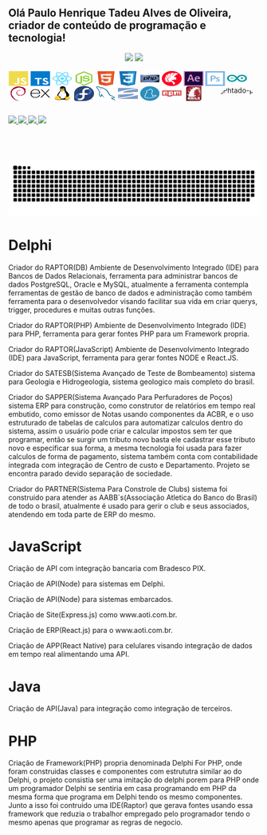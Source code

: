 ## Olá Paulo Henrique Tadeu Alves de Oliveira, criador de conteúdo de programação e tecnologia!
<div align="center">
  <a href="https://github.com/aoticombr"></a>
  <img height="180em" src="https://github-readme-stats.vercel.app/api?username=aoticombr&show_icons=true&include_all_commits=true&count_private=true"/>
  <img height="180em" src="https://github-readme-stats.vercel.app/api?username=aoticombr&layout=compact&langs_count=7"/>
</div>

<div style="display: inline_block"><br>
  <img align="center" alt="Phtado-Js" height="30" width="40" 
       src="https://raw.githubusercontent.com/devicons/devicon/master/icons/javascript/javascript-plain.svg">
  <img align="center" alt="Phtado-Ts" height="30" width="40" 
       src="https://raw.githubusercontent.com/devicons/devicon/master/icons/typescript/typescript-plain.svg">
  <img align="center" alt="Phtado-React" height="30" width="40" 
       src="https://raw.githubusercontent.com/devicons/devicon/master/icons/react/react-original.svg">
  <img align="center" alt="Phtado-React" height="30" width="40" 
       src="https://github.com/devicons/devicon/blob/master/icons/nodejs/nodejs-original.svg">
  <img align="center" alt="Phtado-HTML" height="30" width="40" 
       src="https://raw.githubusercontent.com/devicons/devicon/master/icons/html5/html5-original.svg">
  <img align="center" alt="Phtado-CSS" height="30" width="40" 
       src="https://raw.githubusercontent.com/devicons/devicon/master/icons/css3/css3-original.svg">
  <img align="center" alt="Phtado-CSS" height="30" width="40" 
       src="https://raw.githubusercontent.com/devicons/devicon/master/icons/php/php-original.svg">
  <img align="center" alt="Phtado-DELPHI" height="30" width="40" 
       src="https://github.com/aoticombr/phtado/blob/main/0386a54233f166874f0e8da3ec431b8c.png">
  <img align="center" alt="Phtado-CSS" height="30" width="40" 
       src="https://raw.githubusercontent.com/devicons/devicon/master/icons/aftereffects/aftereffects-original.svg">
  <img align="center" alt="Phtado-CSS" height="30" width="40" 
       src="https://github.com/devicons/devicon/blob/master/icons/photoshop/photoshop-line.svg">
  <img align="center" alt="Phtado-CSS" height="30" width="40" 
       src="https://raw.githubusercontent.com/devicons/devicon/master/icons/arduino/arduino-original.svg">
  <img align="center" alt="Phtado-CSS" height="30" width="40" 
       src="https://raw.githubusercontent.com/devicons/devicon/master/icons/debian/debian-original.svg">
  <img align="center" alt="Phtado-CSS" height="30" width="40" 
       src="https://github.com/devicons/devicon/blob/master/icons/express/express-original.svg">
  <img align="center" alt="Phtado-CSS" height="30" width="40" 
       src="https://raw.githubusercontent.com/devicons/devicon/master/icons/linux/linux-original.svg">
  <img align="center" alt="Phtado-CSS" height="30" width="40" 
       src="https://raw.githubusercontent.com/devicons/devicon/master/icons/fedora/fedora-original.svg">
  <img align="center" alt="Phtado-CSS" height="30" width="40" 
       src="https://raw.githubusercontent.com/devicons/devicon/master/icons/mysql/mysql-original.svg">
  <img align="center" alt="Phtado-CSS" height="30" width="40" 
       src="https://github.com/devicons/devicon/blob/master/icons/subversion/subversion-original.svg">
  <img align="center" alt="Phtado-CSS" height="30" width="40" 
       src="https://github.com/devicons/devicon/blob/master/icons/yarn/yarn-original.svg">
  <img align="center" alt="Phtado-CSS" height="30" width="40" 
       src="https://github.com/devicons/devicon/blob/master/icons/npm/npm-original-wordmark.svg">
  <img align="center" alt="Phtado-CSS" height="30" width="40" 
       src="https://github.com/devicons/devicon/blob/master/icons/rails/rails-original-wordmark.svg">
  <img align="right" alt="Phtado-pic" height="150" style="border-radius:50px;" 
       src="https://instagram.fcgh9-1.fna.fbcdn.net/v/t51.2885-19/264220838_617920306190935_5592170379746056073_n.jpg?stp=dst-jpg_s150x150&_nc_ht=instagram.fcgh9-1.fna.fbcdn.net&_nc_cat=107&_nc_ohc=pvSBNmtyqrEAX8uHtVv&tn=QApiHZqShrJ_Flij&edm=ABfd0MgBAAAA&ccb=7-5&oh=00_AT9nVgzLqhICYSk6VCRuLo6bSWO5wxMD1eCZIyssVemlhA&oe=62989569&_nc_sid=7bff83?width=676&height=676">
</div>
  
  ##
 
<div> 
  <a href="https://www.youtube.com/channel/UCemzVTEMrJmvCQ32m6e0_Vw" target="_blank">
    <img src="https://img.shields.io/badge/YouTube-FF0000?style=for-the-badge&logo=youtube&logoColor=white" target="_blank">
  </a>
  <a href="https://www.instagram.com/p.potter.cba/" target="_blank">
    <img src="https://img.shields.io/badge/-Instagram-%23E4405F?style=for-the-badge&logo=instagram&logoColor=white" target="_blank">
  </a>
  <a href = "mailto:krobrelus@gmail.com">
    <img src="https://img.shields.io/badge/-Gmail-%23333?style=for-the-badge&logo=gmail&logoColor=white" target="_blank">
  </a>
  <a href="https://www.linkedin.com/in/phtado" target="_blank">
    <img src="https://img.shields.io/badge/-LinkedIn-%230077B5?style=for-the-badge&logo=linkedin&logoColor=white" target="_blank">
  </a> 
   
  ![Snake animation](https://github.com/aoticombr/phtado/blob/main/github-contribution-grid-snake.svg)
 
</div>

##

<div>
  <h1>Delphi</h1>
  <p>Criador do RAPTOR(DB) Ambiente de Desenvolvimento Integrado (IDE) para Bancos de Dados Relacionais, ferramenta para administrar bancos de dados PostgreSQL, Oracle e MySQL, atualmente a ferramenta contempla ferramentas de gestão de banco de dados e administração como também ferramenta para o desenvolvedor visando facilitar sua vida em criar querys, trigger, procedures e muitas outras funções.
  <p>Criador do RAPTOR(PHP) Ambiente de Desenvolvimento Integrado (IDE) para PHP, ferramenta para gerar fontes PHP para um Framework propria.  
  <p>Criador do RAPTOR(JavaScript) Ambiente de Desenvolvimento Integrado (IDE) para JavaScript, ferramenta para gerar fontes NODE e React.JS.
  <p>Criador do SATESB(Sistema Avançado de Teste de Bombeamento) sistema para Geologia e Hidrogeologia, sistema geologico mais completo do brasil.
  <p>Criador do SAPPER(Sistema Avançado Para Perfuradores de Poços) sistema ERP para construção, como construtor de relatórios em tempo real embutido, como emissor de Notas usando componentes da ACBR, e o uso estruturado de tabelas de calculos para automatizar calculos dentro do sistema, assim o usuário pode criar e calcular impostos sem ter que programar, então se surgir um tributo novo basta ele cadastrar esse tributo novo e especificar sua forma, a mesma tecnologia foi usada para fazer calculos de forma de pagamento, sistema também conta com contabilidade integrada com integração de Centro de custo e Departamento. Projeto se encontra parado devido separação de sociedade.
  <p>Criador do PARTNER(Sistema Para Constrole de Clubs) sistema foi construido para atender as AABB`s(Associação Atletica do Banco do Brasil) de todo o brasil, atualmente é usado para gerir o club e seus associados, atendendo em toda parte de ERP do mesmo. 
  </br>
  <h1>JavaScript</h1>
  <p>Criação de API com integração bancaria com Bradesco PIX.
  <p>Criação de API(Node) para sistemas em Delphi.
  <p>Criação de API(Node) para sistemas embarcados.
  <p>Criação de Site(Express.js) como www.aoti.com.br.
  <p>Criação de ERP(React.js) para o www.aoti.com.br.
  <p>Criação de APP(React Native) para celulares visando integração de dados em tempo real alimentando uma API.
  </br>
  <h1>Java</h1>
  <p>Criação de API(Java) para integração como integração de terceiros.
  </br>
  <h1>PHP</h1>
  <p>Criação de Framework(PHP) propria denominada Delphi For PHP, onde foram construidas classes e componentes com estrututra similar ao do Delphi, o projeto consistia ser uma imitação do delphi porem para PHP onde um programador Delphi se sentiria em casa programando em PHP da mesma forma que programa em Delphi tendo os mesmo componentes. Junto a isso foi contruido uma IDE(Raptor) que gerava fontes usando essa framework que reduzia o trabalhor empregado pelo programador tendo o mesmo apenas que programar as regras de negocio. 
  </br>
</div>
 
